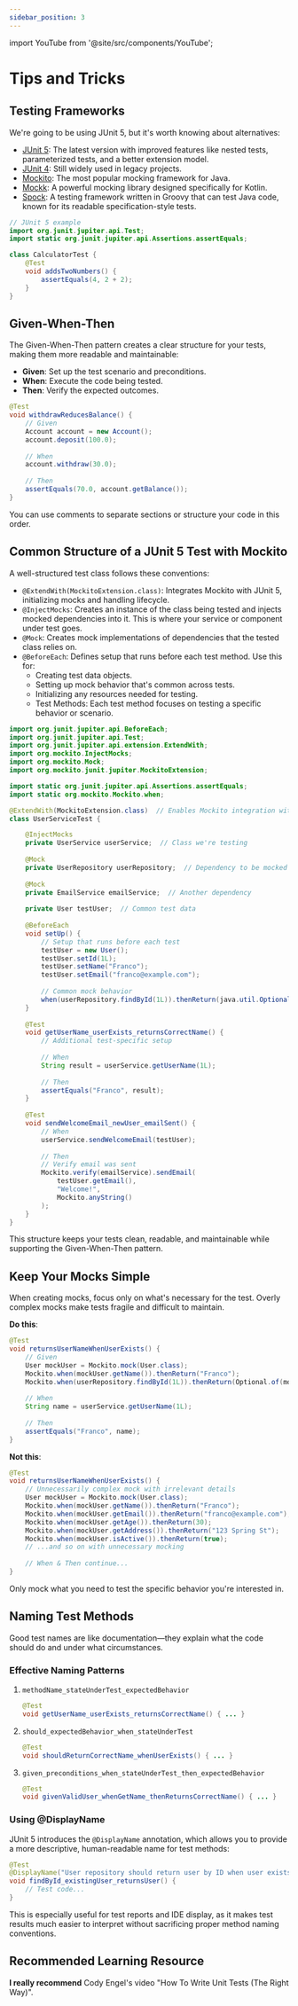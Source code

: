 ```yaml
---
sidebar_position: 3
---
```


import YouTube from '@site/src/components/YouTube';

# Tips and Tricks

## Testing Frameworks

We're going to be using JUnit 5, but it's worth knowing about alternatives:

- [JUnit 5](https://junit.org/junit5/): The latest version with improved features like nested tests, parameterized tests, and a better extension model.
- [JUnit 4](https://junit.org/junit4/): Still widely used in legacy projects.
- [Mockito](https://site.mockito.org/): The most popular mocking framework for Java.
- [Mockk](https://mockk.io/): A powerful mocking library designed specifically for Kotlin.
- [Spock](https://spockframework.org/): A testing framework written in Groovy that can test Java code, known for its readable specification-style tests.

```java
// JUnit 5 example
import org.junit.jupiter.api.Test;
import static org.junit.jupiter.api.Assertions.assertEquals;

class CalculatorTest {
    @Test
    void addsTwoNumbers() {
        assertEquals(4, 2 + 2);
    }
}
```

## Given-When-Then

The Given-When-Then pattern creates a clear structure for your tests, making them more readable and maintainable:

* **Given**: Set up the test scenario and preconditions.
* **When**: Execute the code being tested.
* **Then**: Verify the expected outcomes.

```java
@Test
void withdrawReducesBalance() {
    // Given
    Account account = new Account();
    account.deposit(100.0);
    
    // When
    account.withdraw(30.0);
    
    // Then
    assertEquals(70.0, account.getBalance());
}
```

You can use comments to separate sections or structure your code in this order.

## Common Structure of a JUnit 5 Test with Mockito

A well-structured test class follows these conventions:

* `@ExtendWith(MockitoExtension.class)`: Integrates Mockito with JUnit 5, initializing mocks and handling lifecycle.
* `@InjectMocks`: Creates an instance of the class being tested and injects mocked dependencies into it. This is where your service or component under test goes.
* `@Mock`: Creates mock implementations of dependencies that the tested class relies on.
* `@BeforeEach`: Defines setup that runs before each test method. Use this for:
   * Creating test data objects.
   * Setting up mock behavior that's common across tests.
   * Initializing any resources needed for testing.
   * Test Methods: Each test method focuses on testing a specific behavior or scenario.

```java
import org.junit.jupiter.api.BeforeEach;
import org.junit.jupiter.api.Test;
import org.junit.jupiter.api.extension.ExtendWith;
import org.mockito.InjectMocks;
import org.mockito.Mock;
import org.mockito.junit.jupiter.MockitoExtension;

import static org.junit.jupiter.api.Assertions.assertEquals;
import static org.mockito.Mockito.when;

@ExtendWith(MockitoExtension.class)  // Enables Mockito integration with JUnit 5
class UserServiceTest {

    @InjectMocks
    private UserService userService;  // Class we're testing
    
    @Mock
    private UserRepository userRepository;  // Dependency to be mocked
    
    @Mock
    private EmailService emailService;  // Another dependency
    
    private User testUser;  // Common test data
    
    @BeforeEach
    void setUp() {
        // Setup that runs before each test
        testUser = new User();
        testUser.setId(1L);
        testUser.setName("Franco");
        testUser.setEmail("franco@example.com");
        
        // Common mock behavior
        when(userRepository.findById(1L)).thenReturn(java.util.Optional.of(testUser));
    }
    
    @Test
    void getUserName_userExists_returnsCorrectName() {
        // Additional test-specific setup
        
        // When
        String result = userService.getUserName(1L);
        
        // Then
        assertEquals("Franco", result);
    }
    
    @Test
    void sendWelcomeEmail_newUser_emailSent() {
        // When
        userService.sendWelcomeEmail(testUser);
        
        // Then
        // Verify email was sent
        Mockito.verify(emailService).sendEmail(
            testUser.getEmail(), 
            "Welcome!", 
            Mockito.anyString()
        );
    }
}
```

This structure keeps your tests clean, readable, and maintainable while supporting the Given-When-Then pattern.

## Keep Your Mocks Simple

When creating mocks, focus only on what's necessary for the test. Overly complex mocks make tests fragile and difficult to maintain.

**Do this**:

```java
@Test
void returnsUserNameWhenUserExists() {
    // Given
    User mockUser = Mockito.mock(User.class);
    Mockito.when(mockUser.getName()).thenReturn("Franco");
    Mockito.when(userRepository.findById(1L)).thenReturn(Optional.of(mockUser));
    
    // When
    String name = userService.getUserName(1L);
    
    // Then
    assertEquals("Franco", name);
}
```

**Not this**:

```java
@Test
void returnsUserNameWhenUserExists() {
    // Unnecessarily complex mock with irrelevant details
    User mockUser = Mockito.mock(User.class);
    Mockito.when(mockUser.getName()).thenReturn("Franco");
    Mockito.when(mockUser.getEmail()).thenReturn("franco@example.com");
    Mockito.when(mockUser.getAge()).thenReturn(30);
    Mockito.when(mockUser.getAddress()).thenReturn("123 Spring St");
    Mockito.when(mockUser.isActive()).thenReturn(true);
    // ...and so on with unnecessary mocking
    
    // When & Then continue...
}
```

Only mock what you need to test the specific behavior you're interested in.

## Naming Test Methods

Good test names are like documentation—they explain what the code should do and under what circumstances.

### Effective Naming Patterns

1. `methodName_stateUnderTest_expectedBehavior`

    ```java
    @Test
    void getUserName_userExists_returnsCorrectName() { ... }
    ```

2. `should_expectedBehavior_when_stateUnderTest`

    ```java
    @Test
    void shouldReturnCorrectName_whenUserExists() { ... }
    ```

3. `given_preconditions_when_stateUnderTest_then_expectedBehavior`

    ```java
    @Test
    void givenValidUser_whenGetName_thenReturnsCorrectName() { ... }
    ```

### Using @DisplayName

JUnit 5 introduces the `@DisplayName` annotation, which allows you to provide a more descriptive, human-readable name for test methods:

```java
@Test
@DisplayName("User repository should return user by ID when user exists")
void findById_existingUser_returnsUser() {
    // Test code...
}
```

This is especially useful for test reports and IDE display, as it makes test results much easier to interpret without sacrificing proper method naming conventions.

## Recommended Learning Resource

**I really recommend** Cody Engel's video "How To Write Unit Tests (The Right Way)".

<YouTube id="aId-WLZnvkw" />